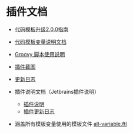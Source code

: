 # 插件文档

- [代码模板升级2.0.0指南](upgrade-2.0.0.md) 

- [代码模板变量说明文档](template-document.md) 
- [Groovy 脚本使用说明](groovy-scripts.md) 
- [插件截图](images.md) 
- [更新日志](changeNotes.md) 
- 插件说明文档（Jetbrains插件说明）
  - [插件说明](plugin/description.md) 
  - [插件更新日志](plugin/changeNotes.md) 

- 涵盖所有模板变量使用的模板文件 [all-variable.ftl](https://github.com/houkunlin/Database-Generator/blob/master/src/main/resources/templates/all-variable.ftl) 
